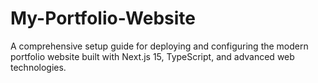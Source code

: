 # My-Portfolio-Website
A comprehensive setup guide for deploying and configuring the modern portfolio website built with Next.js 15, TypeScript, and advanced web technologies.
